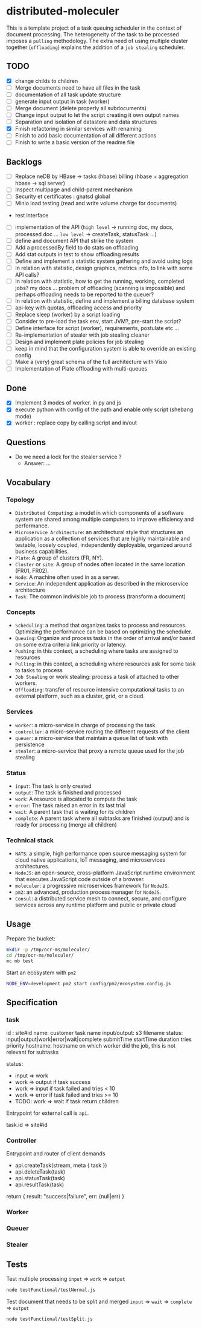 # distributed-moleculer

This is a template project of a task queuing scheduler in the context of
document processing. The heterogeneity of the task to be processed imposes a
`pulling` methodology. The extra need of using multiple cluster together
(`offloading`) explains the addition of a `job stealing` scheduler.

## TODO

- [x] change childs to children
- [ ] Merge documents need to have all files in the task
- [ ] documentation of all task update structure
- [ ] generate input output in task (worker)
- [ ] Merge document (delete properly all subdocuments)
- [ ] Change input output to let the script creating it own output names
- [ ] Separation and isolation of datastore and data structures
- [x] Finish refactoring in similar services with renaming
- [ ] Finish to add basic documentation of all different actions
- [ ] Finish to write a basic version of the readme file

## Backlogs

- [ ] Replace neDB by HBase -> tasks (hbase) billing (hbase + aggregation hbase -> sql server)
- [ ] Inspect multipage and child-parent mechanism
- [ ] Security et certificates : gnatsd global
- [ ] Minio load testing (read and write volume charge for documents)
- rest interface
- [ ] implementation of the API (`high level` -> running doc, my docs, processed doc ... `low level` -> createTask, statusTask ...)
- [ ] define and document API that strike the system
- [ ] Add a processedBy field to do stats on offloading
- [ ] Add stat outputs in test to show offloading results
- [ ] Define and implement a statistic system gathering and avoid using logs
- [ ] In relation with statistic, design graphics, metrics info, to link with some API calls?
- [ ] In relation with statistic, how to get the running, working, completed jobs? my docs ... problem of offloading (scanning is impossible) and perhaps offloading needs to be reported to the queuer?
- [ ] In relation with statistic, define and implement a billing database system
- [ ] api-key with quotas, offloading access and priority
- [ ] Replace sleep (worker) by a script loading
- [ ] Consider to pre-load the task env, start JVM?, pre-start the script?
- [ ] Define interface for script (worker), requirements, postulate etc ...
- [ ] Re-implementation of stealer with job stealing cleaner
- [ ] Design and implement plate policies for job stealing
- [ ] keep in mind that the configuration system is able to override an existing config
- [ ] Make a (very) great schema of the full architecture with Visio
- [ ] Implementation of Plate offloading with multi-queues

## Done

- [x] Implement 3 modes of worker. in py and js
- [x] execute python with config of the path and enable only script (shebang mode)
- [x] worker : replace copy by calling script and in/out

## Questions

- Do we need a lock for the stealer service ?
  - Answer: ...

## Vocabulary

### Topology

- `Distributed Computing`: a model in which components of a software system
  are shared among multiple computers to improve efficiency and performance.
- `Microservice Architecture`: an architectural style that structures an
  application as a collection of services that are highly maintainable and
  testable, loosely coupled, independently deployable, organized around business
  capabilities.
- `Plate`: A group of clusters (FR, NY).
- `Cluster` or `site`: A group of nodes often located in the same location (FR01, FR02).
- `Node`: A machine often used in as a server.
- `Service`: An independent application as described in the microservice architecture
- `Task`: The common indivisible job to process (transform a document)

### Concepts

- `Scheduling`: a method that organizes tasks to process and resources.
Optimizing the performance can be based on optimizing the scheduler.
- `Queuing`: Organize and process tasks in the order of arrival and/or based on
  some extra criteria link priority or latency.
- `Pushing`: in this context, a scheduling where tasks are assigned to resources
- `Pulling`: in this context, a scheduling where resources ask for some task to tasks to process
- `Job Stealing` or work stealing: process a task of attached to other workers.
- `Offloading`: transfer of resource intensive computational tasks to an
external platform, such as a cluster, grid, or a cloud.

### Services

- `worker`: a micro-service in charge of processing the task
- `controller`: a micro-service routing the different requests of the client
- `queuer`: a micro-service that maintain a queue list of task with persistence
- `stealer`: a micro-service that proxy a remote queue used for the job stealing

### Status

- `input`: The task is only created
- `output`: The task is finished and processed
- `work`: A resource is allocated to compute the task
- `error`: The task raised an error in its last trial
- `wait`: A parent task that is waiting for its children
- `complete`: A parent task where all subtasks are finished (output) and is ready for processing (merge all children)

### Technical stack

- `NATS`: a simple, high performance open source messaging system for cloud
  native applications, IoT messaging, and microservices architectures.
- `NodeJS`: an open-source, cross-platform JavaScript runtime environment that
  executes JavaScript code outside of a browser.
- `moleculer`: a progressive microservices framework for `NodeJS`.
- `pm2`: an advanced, production process manager for `NodeJS`.
- `Consul`: a distributed service mesh to connect, secure, and configure
  services across any runtime platform and public or private cloud

## Usage

Prepare the bucket:

```bash
mkdir -p /tmp/ocr-ms/moleculer/
cd /tmp/ocr-ms/moleculer/
mc mb test
```

Start an ecosystem with `pm2`

```bash
NODE_ENV=development pm2 start config/pm2/ecosystem.config.js
```




## Specification

### task

id : site#id
name: customer task name
input/output: s3 filename
status: input|output|work|error|wait|complete
submitTime
startTime
duration
tries
priority
hostname: hostname on which worker did the job, this is not relevant for subtasks

status:

- input => work
- work => output if task success
- work => input if task failed and tries < 10
- work => error if task failed and tries >= 10
- TODO: work => wait if task return children

Entrypoint for external call is `api`.

task.id => site#id

### Controller

Entrypoint and router of client demands

- api.createTask(stream, meta { task })
- api.deleteTask(task)
- api.statusTask(task)
- api.resultTask(task)

return { result: "success|failure", err: (null|err) }

### Worker

### Queuer

### Stealer

## Tests

Test multiple processing `input` => `work` => `output`

```bash
node testFunctional/testNormal.js
```

Test document that needs to be split and merged `input` => `wait` => `complete` => `output`

```bash
node testFunctional/testSplit.js
```
